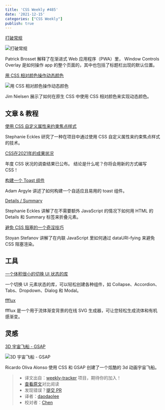 ```yaml
---
title: 'CSS Weekly #485'
date: '2021-12-15'
categories: ["CSS Weekly"]
publish: true
---
```


[打破常规](https://alistapart.com/article/breaking-out-of-the-box/?utm_source=CSS-Weekly&utm_campaign=Issue-485&utm_medium=web)

![打破常规](https://css-weekly.com/wp-content/uploads/2021/12/breaking-out-of-the-box.jpg)
<!--以上是预览信息，图片一张或限制百字左右，前者优先-->
<!-- more -->
Patrick Brosset 解释了在渐进式 Web 应用程序（PWA）里， Window Controls Overlay 是如何操作 app 的整个页面的，其中也包括了标题栏出现的默认位置。

[用 CSS 相对颜色操作动态颜色](./dynamic_color_manipulation_with_css_relative_colors.md)

![用 CSS 相对颜色操作动态颜色](https://css-weekly.com/wp-content/uploads/2021/12/dynamic-color-manipulation-with-css-relative-colors.jpg)

Jim Nielsen 展示了如何在原生 CSS 中使用 CSS 相对颜色来实现动态颜色。

## 文章 & 教程

[使用 CSS 自定义属性来约束焦点样式](https://css-tricks.com/standardizing-focus-styles-with-css-custom-properties/?utm_source=CSS-Weekly&utm_campaign=Issue-485&utm_medium=web)

Stephanie Eckles 研究了一种在项目中通过使用 CSS 自定义属性来约束焦点样式的技术。

[CSS在2021年的成果状况](https://2021.stateofcss.com/en-US/demographics/?utm_source=CSS-Weekly&utm_campaign=Issue-485&utm_medium=web)

年度 CSS 状况的调查结果已公布。
结论是什么呢？你将会用新的方式编写 CSS！

[构建一个 Toast 组件](https://web.dev/building-a-toast-component/?utm_source=CSS-Weekly&utm_campaign=Issue-485&utm_medium=web)

Adam Argyle 讲述了如何构建一个自适应且易用的 toast 组件。

[Details / Summary](https://12daysofweb.dev/2021/details-summary/?utm_source=CSS-Weekly&utm_campaign=Issue-485&utm_medium=web)

Stephanie Eckles 讲解了在不需要额外 JavaScript 的情况下如何用 HTML 的 Details 和 Summary 标签来折叠元素。

[避免 CSS 阻塞的一个奇淫技巧](https://calendar.perfplanet.com/2021/combat-css-blockage-with-this-one-weird-little-trick/?utm_source=CSS-Weekly&utm_campaign=Issue-485&utm_medium=web)

Stoyan Stefanov 讲解了在内联 JavaScript 里如何通过 dataURI-fying 来避免 CSS 阻塞渲染。

## 工具

[一个体积很小的切换 UI 状态的库](https://github.com/NigelOToole/tiny-ui-toggle?utm_source=CSS-Weekly&utm_campaign=Issue-485&utm_medium=web)

一个切换 UI 元素状态的库，可以轻松创建各种组件，如 Collapse、Accordion、Tabs、Dropdown、Dialog 和 Modal。

[ffflux](https://fffuel.co/ffflux/?utm_source=CSS-Weekly&utm_campaign=Issue-485&utm_medium=web)

ffflux 是一个用于流体渐变背景的在线 SVG 生成器，可让您轻松生成流体和有机感渐变。

## 灵感

[3D 宇宙飞船 - GSAP](https://codepen.io/ricardoolivaalonso/pen/poWbBdK?utm_source=CSS-Weekly&utm_campaign=Issue-485&utm_medium=web)

![3D 宇宙飞船 - GSAP](https://css-weekly.com/wp-content/uploads/2021/12/3d-cspaceship-gsap.jpg)

Ricardo Oliva Alonso 使用 CSS 和 GSAP 创建了一个炫酷的 3d 动画宇宙飞船。


> * 译文出自：[weekly-tracker](https://github.com/FEDarling/weekly-tracker) 项目，期待你的加入！
> * [查看原文](https://css-weekly.com/issue-485/)对比阅读
> * 发现错误？[提交 PR](https://github.com/FEDarling/weekly-tracker/blob/main/weeklys/css_weekly/485/README.md)
> * 译者：[daodaolee](https://github.com/daodaolee)
> * 校对者：[Chen](https://github.com/LilyChenlin)
